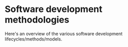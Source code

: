 # Software development methodologies

Here's an overview of the various software development lifecycles/methods/models.
